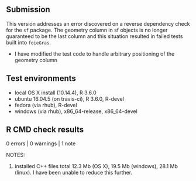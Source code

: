 ## Submission
This version addresses an error discovered on a reverse dependency check for the `sf` package. The geometry column in sf objects is no longer guaranteed to be the last column and this situation resulted in failed tests built into `foieGras`. 
* I have modified the test code to handle arbitrary positioning of the geometry column

## Test environments
* local OS X install (10.14.4), R 3.6.0
* ubuntu 16.04.5 (on travis-ci), R 3.6.0, R-devel
* fedora (via rhub), R-devel
* windows (via rhub), x86_64-release, x86_64-devel

## R CMD check results

0 errors | 0 warnings | 1 note

NOTES:  

1. installed C++ files total 12.3 Mb (OS X), 19.5 Mb (windows), 28.1 Mb (linux). I have been unable to reduce this further.  
